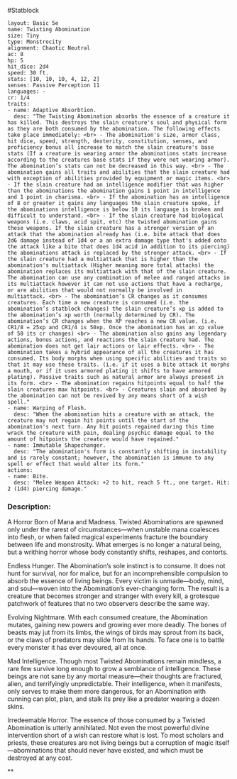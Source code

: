 #Statblock 
```statblock 
layout: Basic 5e 
name: Twisting Abomination
size: Tiny
type: Monstrocity
alignment: Chaotic Neutral
ac: 8
hp: 5
hit_dice: 2d4
speed: 30 ft.
stats: [10, 10, 10, 4, 12, 2]
senses: Passive Perception 11
languages: -
cr: 1/4
traits: 
- name: Adaptive Absorbtion.
  desc: "The Twisting Abomination absorbs the essence of a creature it has killed. This destroys the slain creature's soul and physical form as they are both consumed by the abomination. The following effects take place immediately: <br> - The abomination's size, armor class, hit dice, speed, strength, dexterity, constitution, senses, and proficiency bonus all increase to match the slain creature's base stats (If a creature is wearing armor the abominations stats increase according to the creatures base stats if they were not wearing armor). The abomination’s stats can not be decreased in this way. <br> - The abomination gains all traits and abilities that the slain creature had with exception of abilities provided by equipment or magic items. <br> - If the slain creature had an intelligence modifier that was higher than the abominations the abomination gains 1 point in intelligence and 1 point in charisma. <br> - If the abomination has an intelligence of 8 or greater it gains any languages the slain creature spoke, if the abominations intelligence is below 10 its language is broken and difficult to understand. <br> - If the slain creature had biological weapons (i.e. claws, acid spit, etc) the twisted abomination gains these weapons. If the slain creature has a stronger version of an attack that the abomination already has (i.e. bite attack that does 2d6 damage instead of 1d4 or a an extra damage type that's added onto the attack like a bite that does 1d4 acid in addition to its piercing) the abominations attack is replaced by the stronger attack. <br> - If the slain creature had a multiattack that is higher than the abomination's multiattack (Higher meaning more total attacks) the abomination replaces its multiattack with that of the slain creature. The abomination can use any combination of melee and ranged attacks in its multiattack however it can not use actions that have a recharge, or are abilities that would not normally be involved in multiattack. <br> - The abomination’s CR changes as it consumes creatures. Each time a new creature is consumed (i.e. the abomination’s statblock changes) the slain creature’s xp is added to the abomination’s xp worth (normally determined by CR). The abomination’s CR changes when the XP reaches a new CR value. (i.e. CR1/8 = 25xp and CR1/4 is 50xp. Once the abomination has an xp value of 50 its cr changes) <br> - The abomination also gains any legendary actions, bonus actions, and reactions the slain creature had. The abomination does not get lair actions or lair effects. <br> - The abomination takes a hybrid appearance of all the creatures it has consumed. Its body morphs when using specific abilities and traits so that it may use these traits. (i.e. if it uses a bite attack it morphs a mouth, or if it uses armored plating it shifts to have armored plating). Passive traits such as natural armor are always present in its form. <br> - The abomination regains hitpoints equal to half the slain creatures max hitpoints. <br> - Creatures slain and absorbed by the abomination can not be revived by any means short of a wish spell."
- name: Warping of Flesh.
  desc: "When the abomination hits a creature with an attack, the creature may not regain hit points until the start of the abomination's next turn. Any hit points regained during this time wrack the creature with pain, dealing psychic damage equal to the amount of hitpoints the creature would have regained."
- name: Immutable Shapechanger.
  desc: "The abomination's form is constantly shifting in instability and is rarely constant; however, the abomination is immune to any spell or effect that would alter its form."
actions: 
- name: Bite.
  desc: "Melee Weapon Attack: +2 to hit, reach 5 ft., one target. Hit: 2 (1d4) piercing damage."
```

### Description:
A Horror Born of Mana and Madness. Twisted Abominations are spawned only under the rarest of circumstances—when unstable mana coalesces into flesh, or when failed magical experiments fracture the boundary between life and monstrosity. What emerges is no longer a natural being, but a writhing horror whose body constantly shifts, reshapes, and contorts.

Endless Hunger. The Abomination’s sole instinct is to consume. It does not hunt for survival, nor for malice, but for an incomprehensible compulsion to absorb the essence of living beings. Every victim is unmade—body, mind, and soul—woven into the Abomination’s ever-changing form. The result is a creature that becomes stronger and stranger with every kill, a grotesque patchwork of features that no two observers describe the same way.

Evolving Nightmare. With each consumed creature, the Abomination mutates, gaining new powers and growing ever more deadly. The bones of beasts may jut from its limbs, the wings of birds may sprout from its back, or the claws of predators may slide from its hands. To face one is to battle every monster it has ever devoured, all at once.

Mad Intelligence. Though most Twisted Abominations remain mindless, a rare few survive long enough to grow a semblance of intelligence. These beings are not sane by any mortal measure—their thoughts are fractured, alien, and terrifyingly unpredictable. Their intelligence, when it manifests, only serves to make them more dangerous, for an Abomination with cunning can plot, plan, and stalk its prey like a predator wearing a dozen skins.

Irredeemable Horror. The essence of those consumed by a Twisted Abomination is utterly annihilated. Not even the most powerful divine intervention short of a wish can restore what is lost. To most scholars and priests, these creatures are not living beings but a corruption of magic itself—abominations that should never have existed, and which must be destroyed at any cost.

**
